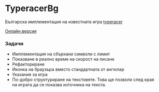 # TyperacerBg

Българска имплементация на известната игра [typeracer](https://play.typeracer.com/)

[Онлайн версия](https://bojodimov.github.io/typeracer-bg/)

### Задачи
* Имплементация на сбъркани символи с лимит
* Показване в реално време на скорост на писане
* Рефакториране
* Иконка на браузъра вместо стандартната от ангюлар
* Указания за игра
* По-добро структуриране на текстовете. Това ще позволи след края на играта да се показва източника на текста.
